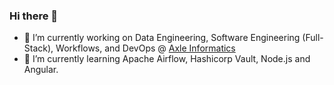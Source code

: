 ### Hi there 👋

- 🔭 I’m currently working on Data Engineering, Software Engineering (Full-Stack), Workflows, and DevOps @ [Axle Informatics](https://axleinfo.com)
- 🌱 I’m currently learning Apache Airflow, Hashicorp Vault, Node.js and Angular.

<!--
**jrmcauliffe00/jrmcauliffe00** is a ✨ _special_ ✨ repository because its `README.md` (this file) appears on your GitHub profile.

Here are some ideas to get you started:

- 🔭 I’m currently working on ...
- 🌱 I’m currently learning ...
- 👯 I’m looking to collaborate on ...
- 🤔 I’m looking for help with ...
- 💬 Ask me about ...
- 📫 How to reach me: ...
- 😄 Pronouns: ...
- ⚡ Fun fact: ...
-->
